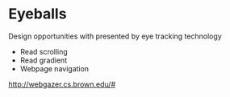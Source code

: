 # Eyeballs
Design opportunities with presented by eye tracking technology

- Read scrolling
- Read gradient
- Webpage navigation

http://webgazer.cs.brown.edu/#

